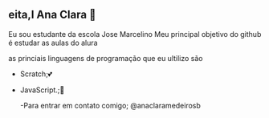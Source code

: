 ## eita,I Ana Clara 🤢
Eu sou estudante da escola Jose Marcelino 
Meu principal objetivo do github é estudar as aulas do alura

as princiais linguagens de programação que eu ultilizo são 

- Scratch;💕
- JavaScript.;💋

  -Para entrar em contato comigo;
    @anaclaramedeirosb






